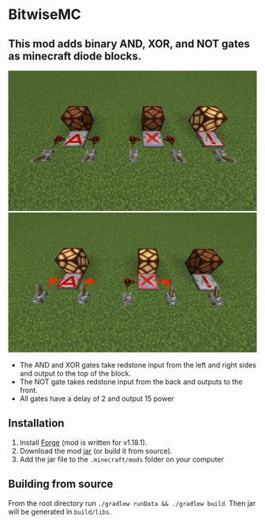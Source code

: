 # BitwiseMC
## This mod adds binary AND, XOR, and NOT gates as minecraft diode blocks.
![](exampleImages/bitwise_blocks_off.png)
![](exampleImages/bitwise_blocks_on.png)
- The AND and XOR gates take redstone input from the left and right sides and output to the top of the block.
- The NOT gate takes redstone input from the back and outputs to the front.
- All gates have a delay of 2 and output 15 power

## Installation
1. Install [Forge](https://files.minecraftforge.net/net/minecraftforge/forge/) (mod is written for v1.18.1).
2. Download the mod [jar](https://drive.google.com/file/d/1CJyDQTDtqwIe00dcrFn_M2d4YEG7_KME/view?usp=sharing) (or build it from source).
3. Add the jar file to the `.minecraft/mods` folder on your computer

## Building from source
From the root directory run `./gradlew runData && ./gradlew build`. Then jar will be generated in `build/libs`.